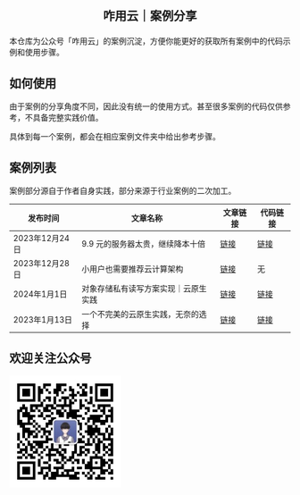 <h2 align="center">

咋用云｜案例分享

</h2>

本仓库为公众号「咋用云」的案例沉淀，方便你能更好的获取所有案例中的代码示例和使用步骤。

## 如何使用

由于案例的分享角度不同，因此没有统一的使用方式。甚至很多案例的代码仅供参考，不具备完整实践价值。

具体到每一个案例，都会在相应案例文件夹中给出参考步骤。

## 案例列表

案例部分源自于作者自身实践，部分来源于行业案例的二次加工。

| 发布时间 | 文章名称 | 文章链接 | 代码链接 |
| --- | --- | --- | --- |
| 2023年12月24日 | 9.9 元的服务器太贵，继续降本十倍 | [链接](https://mp.weixin.qq.com/s/-P3AV3R6w_JZINONzu0mkA)   | [链接](./architecture/M001/)  |
| 2023年12月28日 | 小用户也需要推荐云计算架构 | [链接](https://mp.weixin.qq.com/s/Vj-FC9L4EUjvl6NBri4u5Q)   | 无 |
| 2024年1月1日 | 对象存储私有读写方案实现｜云原生实践 | [链接](https://mp.weixin.qq.com/s/u59tJvtJI9S1Z16NrpFXlA)   | [链接](./architecture/M002/) |
| 2023年1月13日 | 一个不完美的云原生实践，无奈的选择 | [链接](https://mp.weixin.qq.com/s/G-_1y-uAtd_PwF-X1zjhbQ)   | [链接](./architecture/M003/) |

## 欢迎关注公众号

<img width="200" src="./asset/qrcode.jpg"/>